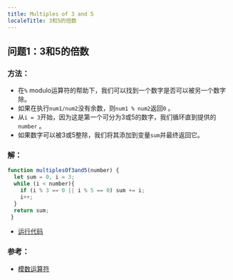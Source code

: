 ```yaml
---
title: Multiples of 3 and 5
localeTitle: 3和5的倍数
---
```

## 问题1：3和5的倍数

### 方法：

*   在`%` modulo运算符的帮助下，我们可以找到一个数字是否可以被另一个数字除。
*   如果在执行`num1/num2`没有余数，则`num1 % num2`返回`0` 。
*   从`i = 3`开始，因为这是第一个可分为3或5的数字，我们循环直到提供的`number` 。
*   如果数字可以被3或5整除，我们将其添加到变量`sum`并最终返回它。

### 解：

```js
function multiplesOf3and5(number) { 
  let sum = 0, i = 3; 
  while (i < number){ 
    if (i % 3 == 0 || i % 5 == 0) sum += i; 
    i++; 
  } 
  return sum; 
 } 
```

*   [运行代码](https://repl.it/@ezioda004/Project-Euler-Problem-1-Multiples-of-3-and-5)

### 参考：

*   [模数运算符](https://developer.mozilla.org/en-US/docs/Web/JavaScript/Reference/Operators/Arithmetic_Operators#Remainder_())